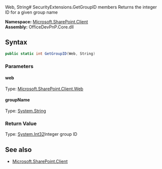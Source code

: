 Web, String# SecurityExtensions.GetGroupID members
Returns the integer ID for a given group name  

**Namespace:** [Microsoft.SharePoint.Client](Microsoft.SharePoint.Client.md)  
**Assembly:** OfficeDevPnP.Core.dll  
## Syntax
```C#
public static int GetGroupID(Web, String)
```
### Parameters
#### web
Type: [Microsoft.SharePoint.Client.Web](Microsoft.SharePoint.Client.Web.md) 
#### 
#### groupName
Type: [System.String](System.String.md) 
#### 
### Return Value
Type: [System.Int32](System.Int32.md)Integer group ID
## See also
- [Microsoft.SharePoint.Client](Microsoft.SharePoint.Client.md)
